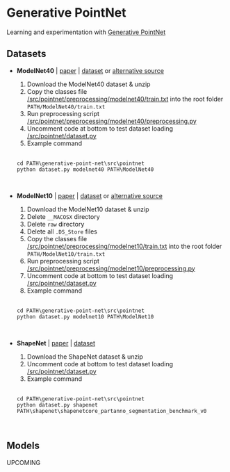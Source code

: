 # **Generative PointNet**

Learning and experimentation with [Generative PointNet](https://arxiv.org/abs/2004.01301)

## **Datasets**

* **ModelNet40** | [paper](https://arxiv.org/abs/1406.5670) | [dataset](https://3dshapenets.cs.princeton.edu) or [alternative source](https://modelnet.cs.princeton.edu)

    1. Download the ModelNet40 dataset & unzip
    1. Copy the classes file [/src/pointnet/preprocessing/modelnet40/train.txt](/src/pointnet/preprocessing/modelnet40/train.txt) into the root folder `PATH/ModelNet40/train.txt`
    1. Run preprocessing script [/src/pointnet/preprocessing/modelnet40/preprocessing.py](/src/pointnet/preprocessing/modelnet40/preprocess.py)
    1. Uncomment code at bottom to test dataset loading [/src/pointnet/dataset.py](/src/pointnet/dataset.py)
    1. Example command
    </br>

    ```
    cd PATH\generative-point-net\src\pointnet
    python dataset.py modelnet40 PATH\ModelNet40 
    ```
    </br>

* **ModelNet10** | [paper](https://arxiv.org/abs/1406.5670) | [dataset](https://3dshapenets.cs.princeton.edu) or [alternative source](https://modelnet.cs.princeton.edu)

    1. Download the ModelNet10 dataset & unzip
    1. Delete `__MACOSX` directory
    1. Delete `raw` directory
    1. Delete all `.DS_Store` files
    1. Copy the classes file [/src/pointnet/preprocessing/modelnet10/train.txt](/src/pointnet/preprocessing/modelnet10/train.txt) into the root folder `PATH/ModelNet10/train.txt`
    1. Run preprocessing script [/src/pointnet/preprocessing/modelnet10/preprocessing.py](/src/pointnet/preprocessing/modelnet10/preprocess.py)
    1. Uncomment code at bottom to test dataset loading [/src/pointnet/dataset.py](/src/pointnet/dataset.py)
    1. Example command
    </br>

    ```
    cd PATH\generative-point-net\src\pointnet
    python dataset.py modelnet10 PATH\ModelNet10 
    ```
    </br>

* **ShapeNet** | [paper](https://arxiv.org/abs/1512.03012) | [dataset](https://www.kaggle.com/datasets/guxue17/shapenet1?select=shapenet)

    1. Download the ShapeNet dataset & unzip
    1. Uncomment code at bottom to test dataset loading [/src/pointnet/dataset.py](/src/pointnet/dataset.py)
    1. Example command
    </br>

    ```
    cd PATH\generative-point-net\src\pointnet
    python dataset.py shapenet PATH\shapenet\shapenetcore_partanno_segmentation_benchmark_v0 
    ```
    </br>

## **Models**

UPCOMING
